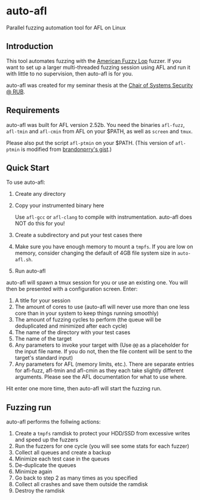 # auto-afl
Parallel fuzzing automation tool for AFL on Linux

## Introduction
This tool automates fuzzing with the [American Fuzzy Lop](http://lcamtuf.coredump.cx/afl/) fuzzer. If you want to set up a larger multi-threaded fuzzing session using AFL and run it with little to no supervision, then auto-afl is for you.

auto-afl was created for my seminar thesis at the [Chair of Systems Security @ RUB](https://www.syssec.ruhr-uni-bochum.de/).

## Requirements
auto-afl was built for AFL version 2.52b. You need the binaries `afl-fuzz`, `afl-tmin` and `afl-cmin` from AFL on your $PATH, as well as `screen` and `tmux`.

Please also put the script `afl-ptmin` on your $PATH. (This version of `afl-ptmin` is modified from [brandonprry's gist](https://gist.github.com/brandonprry/4305328f069f7a951ccc/3717cb1d04c715b9ae1e1edf1662bae138adda91).)

## Quick Start
To use auto-afl:
  1. Create any directory
  2. Copy your instrumented binary here
  
     Use `afl-gcc` or `afl-clang` to compile with instrumentation. auto-afl does NOT do this for you!
  3. Create a subdirectory and put your test cases there
  4. Make sure you have enough memory to mount a `tmpfs`. If you are low on memory, consider changing the default of 4GB file system size in `auto-afl.sh`.
  5. Run auto-afl

auto-afl will spawn a tmux session for you or use an existing one. You will then be presented with a configuration screen. Enter:
  1. A title for your session
  2. The amount of cores to use (auto-afl will never use more than one less core than in your system to keep things running smoothly)
  3. The amount of fuzzing cycles to perform (the queue will be deduplicated and minimized after each cycle)
  4. The name of the directory with your test cases
  5. The name of the target
  6. Any parameters to invoke your target with (Use `@@` as a placeholder for the input file name. If you do not, then the file content will be sent to the target's standard input)
  7. Any parameters for AFL (memory limits, etc.). There are separate entries for afl-fuzz, afl-tmin and afl-cmin as they each take slightly different arguments. Please see the AFL documentation for what to use where.

Hit enter one more time, then auto-afl will start the fuzzing run.

## Fuzzing run
auto-afl performs the follwing actions:
  1. Create a `tmpfs` ramdisk to protect your HDD/SSD from excessive writes and speed up the fuzzers
  2. Run the fuzzers for one cycle (you will see some stats for each fuzzer)
  3. Collect all queues and create a backup
  3. Minimize each test case in the queues
  4. De-duplicate the queues
  5. Minimize again
  6. Go back to step 2 as many times as you specified
  7. Collect all crashes and save them outside the ramdisk
  8. Destroy the ramdisk
